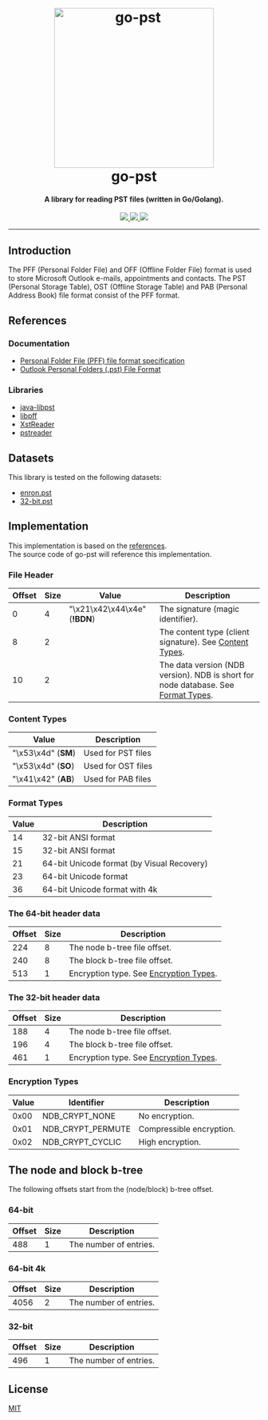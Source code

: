 <h1 align="center">
  <br>
  <a href="https://github.com/mooijtech/go-pst"><img src="https://i.imgur.com/PwKwBRa.png" alt="go-pst" width="320"></a>
  <br>
  go-pst
  <br>
</h1>

<h4 align="center">A library for reading PST files (written in Go/Golang).</h4>

<p align="center">
  <a href="https://github.com/mooijtech/go-pst/blob/master/LICENSE.txt">
      <img src="https://img.shields.io/badge/license-MIT-blue.svg?style=flat-square">
  </a>
  <a href="https://github.com/mooijtech/go-pst/issues">
    <img src="https://img.shields.io/github/issues/mooijtech/go-pst.svg?style=flat-square">
  </a>
  <a href="https://github.com/mooijtech/go-pst">
      <img src="https://img.shields.io/badge/contributions-welcome-brightgreen.svg?style=flat-square">
  </a>
</p>

---

## Introduction

The PFF (Personal Folder File) and OFF (Offline Folder File) format is used to store Microsoft Outlook e-mails, appointments and contacts. The PST (Personal Storage Table), OST (Offline Storage Table) and PAB (Personal Address Book) file format consist of the PFF format.

## References

### Documentation

- [Personal Folder File (PFF) file format specification](https://github.com/mooijtech/go-pst/blob/main/docs/PFF.pdf)
- [Outlook Personal Folders (.pst) File Format](https://github.com/mooijtech/go-pst/blob/main/docs/MS-PST.pdf)

### Libraries

- [java-libpst](https://github.com/rjohnsondev/java-libpst)
- [libpff](https://github.com/libyal/libpff)
- [XstReader](https://github.com/Dijji/XstReader)
- [pstreader](https://github.com/Jmcleodfoss/pstreader)

## Datasets

This library is tested on the following datasets:

- [enron.pst](https://github.com/mooijtech/go-pst/blob/master/data/enron.pst)
- [32-bit.pst](https://github.com/mooijtech/go-pst/blob/master/data/32-bit.pst)

## Implementation

This implementation is based on the [references](#references).<br/>
The source code of go-pst will reference this implementation.

### File Header

| Offset        | Size          | Value                         | Description   |
| ------------- | ------------- | -------------                 | ------------- |
| 0             | 4             | "\x21\x42\x44\x4e" (**!BDN**) | The signature (magic identifier). |
| 8             | 2             |                               | The content type (client signature). See [Content Types](#content-types). |
| 10            | 2             |                               | The data version (NDB version). NDB is short for node database. See [Format Types](#format-types). |

### Content Types

| Value               | Description        |
| -------------       | -------------      |
| "\x53\x4d" (**SM**) | Used for PST files |
| "\x53\x4d" (**SO**) | Used for OST files |
| "\x41\x42" (**AB**) | Used for PAB files |

### Format Types

| Value               | Description        |
| -------------       | -------------      |
| 14                  | 32-bit ANSI format |
| 15                  | 32-bit ANSI format |
| 21                  | 64-bit Unicode format (by Visual Recovery) |
| 23                  | 64-bit Unicode format |
| 36                  | 64-bit Unicode format with 4k |

### The 64-bit header data

| Offset        | Size          | Description   |
| ------------- | ------------- | ------------- |
| 224           | 8             | The node b-tree file offset. |
| 240           | 8             | The block b-tree file offset. |
| 513           | 1             | Encryption type. See [Encryption Types](#encryption-types). |

### The 32-bit header data

| Offset        | Size          | Description   |
| ------------- | ------------- | ------------- |
| 188           | 4             | The node b-tree file offset. |
| 196           | 4             | The block b-tree file offset. |
| 461           | 1             | Encryption type. See [Encryption Types](#encryption-types). |

### Encryption Types

| Value        | Identifier          | Description   |
| -------------| -------------       | ------------- |
| 0x00         | NDB_CRYPT_NONE      | No encryption. |
| 0x01         | NDB_CRYPT_PERMUTE   | Compressible encryption. |
| 0x02         | NDB_CRYPT_CYCLIC    | High encryption. |

## The node and block b-tree

The following offsets start from the (node/block) b-tree offset.

### 64-bit

| Offset        | Size          | Description   |
| ------------- | ------------- | ------------- |
| 488           |  1            | The number of entries. |

### 64-bit 4k

| Offset        | Size          | Description   |
| ------------- | ------------- | ------------- |
| 4056           |  2            | The number of entries. |

### 32-bit

| Offset        | Size          | Description   |
| ------------- | ------------- | ------------- |
| 496           |  1            | The number of entries. |


## License

[MIT](https://github.com/mooijtech/go-pst/blob/master/LICENSE.txt)
